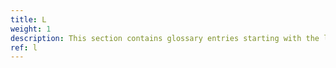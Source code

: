 ```yaml
---
title: L
weight: 1
description: This section contains glossary entries starting with the letter **L**.
ref: l
---
```


